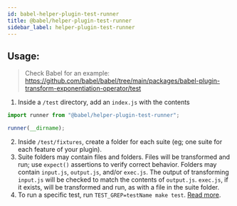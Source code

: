 ```yaml
---
id: babel-helper-plugin-test-runner
title: @babel/helper-plugin-test-runner
sidebar_label: helper-plugin-test-runner
---
```


## Usage:

> Check Babel for an example: https://github.com/babel/babel/tree/main/packages/babel-plugin-transform-exponentiation-operator/test

1. Inside a `/test` directory, add an `index.js` with the contents
```js
import runner from "@babel/helper-plugin-test-runner";

runner(__dirname);
```
2. Inside `/test/fixtures`, create a folder for each suite (eg; one suite for each feature of your plugin).
3. Suite folders may contain files and folders. Files will be transformed and run; use `expect()` assertions to verify correct behavior. Folders may contain `input.js`, `output.js`, and/or `exec.js`. The output of transforming `input.js` will be checked to match the contents of `output.js`. `exec.js`, if it exists, will be transformed and run, as with a file in the suite folder.
3. To run a specific test, run `TEST_GREP=testName make test`. [Read more](https://github.com/babel/babel/blob/main/CONTRIBUTING.md#running-lintingtests).
